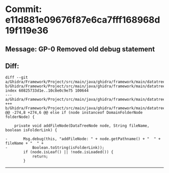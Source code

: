# Commit: e11d881e09676f87e6ca7fff168968d19f119e36
## Message: GP-0 Removed old debug statement
## Diff:
```
diff --git a/Ghidra/Framework/Project/src/main/java/ghidra/framework/main/datatree/ChangeManager.java b/Ghidra/Framework/Project/src/main/java/ghidra/framework/main/datatree/ChangeManager.java
index 60825733d1e..10c8e0c9e75 100644
--- a/Ghidra/Framework/Project/src/main/java/ghidra/framework/main/datatree/ChangeManager.java
+++ b/Ghidra/Framework/Project/src/main/java/ghidra/framework/main/datatree/ChangeManager.java
@@ -274,8 +274,6 @@ else if (node instanceof DomainFolderNode folderNode) {
 
 	private void addFileNode(DataTreeNode node, String fileName, boolean isFolderLink) {
 
-		Msg.debug(this, "addFileNode: " + node.getPathname() + "  " + fileName + "  " +
-			Boolean.toString(isFolderLink));
 		if (node.isLeaf() || !node.isLoaded()) {
 			return;
 		}
```
-----------------------------------
